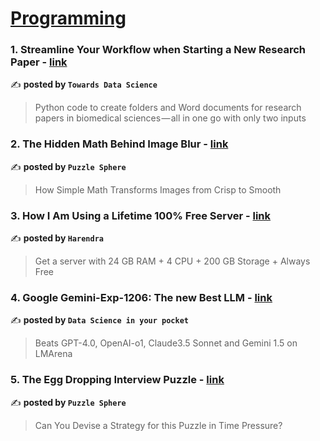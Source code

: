 
<h1><a href=https://medium.com/tag/programming/recommended target="_blank" rel="noopener noreferrer">Programming</a></h1>
<h3>1. Streamline Your Workflow when Starting a New Research Paper - <a href="https://medium.com/towards-data-science/streamline-your-workflow-when-starting-a-new-research-paper-50522940b0dd" target="_blank" rel="noopener noreferrer">link</a></h3>

✍️ **posted by `Towards Data Science`**

<blockquote>Python code to create folders and Word documents for research papers in biomedical sciences — all in one go with only two inputs</blockquote>

<h3>2. The Hidden Math Behind Image Blur - <a href="https://medium.com/puzzle-sphere/math-behind-image-blur-instagram-snapchat-gaussian-function-quantum-mechanics-convolution-kernel-average-45757b744e83" target="_blank" rel="noopener noreferrer">link</a></h3>

✍️ **posted by `Puzzle Sphere`**

<blockquote>How Simple Math Transforms Images from Crisp to Smooth</blockquote>

<h3>3. How I Am Using a Lifetime 100% Free Server - <a href="https://medium.com/@harendra21/how-i-am-using-a-lifetime-100-free-server-bd241e3a347a" target="_blank" rel="noopener noreferrer">link</a></h3>

✍️ **posted by `Harendra`**

<blockquote>Get a server with 24 GB RAM + 4 CPU + 200 GB Storage + Always Free</blockquote>

<h3>4. Google Gemini-Exp-1206: The new Best LLM - <a href="https://medium.com/data-science-in-your-pocket/google-gemini-exp-1206-the-new-best-llm-56141d87a255" target="_blank" rel="noopener noreferrer">link</a></h3>

✍️ **posted by `Data Science in your pocket`**

<blockquote>Beats GPT-4.0, OpenAI-o1, Claude3.5 Sonnet and Gemini 1.5 on LMArena</blockquote>

<h3>5. The Egg Dropping Interview Puzzle - <a href="https://medium.com/puzzle-sphere/egg-dropping-interview-recursive-coding-optimization-puzzle-google-amazon-microsoft-dynamic-programming-d7572abb1f1b" target="_blank" rel="noopener noreferrer">link</a></h3>

✍️ **posted by `Puzzle Sphere`**

<blockquote>Can You Devise a Strategy for this Puzzle in Time Pressure?</blockquote>

